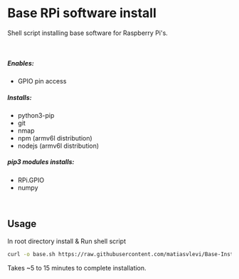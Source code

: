 # Base RPi software install
Shell script installing base software for Raspberry Pi's.

<br/>

##### Enables:
* GPIO pin access

##### Installs:
* python3-pip
* git
* nmap
* npm (armv6l distribution)
* nodejs (armv6l distribution)

##### pip3 modules installs:
* RPi.GPIO
* numpy

<br/>

## Usage
In root directory install & Run shell script
```sh
curl -o base.sh https://raw.githubusercontent.com/matiasvlevi/Base-Install/main/base.sh ; sudo sh base.sh
```
Takes ~5 to 15 minutes to complete installation.
